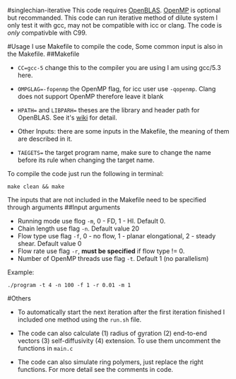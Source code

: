 #singlechian-iterative
This code requires [OpenBLAS](https://github.com/xianyi/OpenBLAS). [OpenMP](https://computing.llnl.gov/tutorials/openMP/) is optional but recommanded.
This code can run iterative method of dilute system
I only test it with gcc, may not be compatible with icc or clang. The code is *only* compativble with C99. 

#Usage
I use Makefile to compile the code, Some common input is also in the Makefile.
##Makefile
* `CC=gcc-5` change this to the compiler you are using I am using gcc/5.3 here.
* `OMPGLAG=-fopenmp` the OpenMP flag, for icc user use `-qopenmp`. Clang does not support OpenMP therefore leave it blank
* `HPATH=` and `LIBPARH=` theses are the library and header path for OpenBLAS. See it's [wiki](https://computing.llnl.gov/tutorials/openMP/) for detail.

* Other Inputs: there are some inputs in the Makefile, the meaning of them are described in it. 
* `TAEGETS=` the target program name, make sure to change the name before its rule when changing the target name.

To compile the code just run the following in terminal:
````
make clean && make
````

The inputs that are not included in the Makefile need to be specified through arguments
##Input arguments
* Running mode use flog `-m`, 0 - FD, 1 - HI. Default 0. 
* Chain length use flag `-n`. Default value 20
* Flow type use flag `-f`, 0 - no flow, 1 - planar elongational, 2 - steady shear. Default value 0
* Flow rate use flag `-r`, **must be specified** if flow type != 0. 
* Number of OpenMP threads use flag `-t`. Default 1 (no parallelism)

Example:
````
./program -t 4 -n 100 -f 1 -r 0.01 -m 1
````
#Others
* To automatically start the next iteration after the first iteration finished I included one method using the `run.sh` file. 

* The code can also calculate (1) radius of gyration (2) end-to-end vectors (3) self-diffusivity (4) extension. To use them uncomment the functions in `main.c`

* The code can also simulate ring polymers, just replace the right functions. For more detail see the comments in code.  